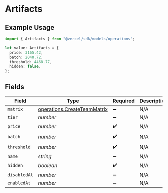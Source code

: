 # Artifacts

## Example Usage

```typescript
import { Artifacts } from "@vercel/sdk/models/operations";

let value: Artifacts = {
  price: 3165.42,
  batch: 2040.72,
  threshold: 4468.77,
  hidden: false,
};
```

## Fields

| Field                                                                      | Type                                                                       | Required                                                                   | Description                                                                |
| -------------------------------------------------------------------------- | -------------------------------------------------------------------------- | -------------------------------------------------------------------------- | -------------------------------------------------------------------------- |
| `matrix`                                                                   | [operations.CreateTeamMatrix](../../models/operations/createteammatrix.md) | :heavy_minus_sign:                                                         | N/A                                                                        |
| `tier`                                                                     | *number*                                                                   | :heavy_minus_sign:                                                         | N/A                                                                        |
| `price`                                                                    | *number*                                                                   | :heavy_check_mark:                                                         | N/A                                                                        |
| `batch`                                                                    | *number*                                                                   | :heavy_check_mark:                                                         | N/A                                                                        |
| `threshold`                                                                | *number*                                                                   | :heavy_check_mark:                                                         | N/A                                                                        |
| `name`                                                                     | *string*                                                                   | :heavy_minus_sign:                                                         | N/A                                                                        |
| `hidden`                                                                   | *boolean*                                                                  | :heavy_check_mark:                                                         | N/A                                                                        |
| `disabledAt`                                                               | *number*                                                                   | :heavy_minus_sign:                                                         | N/A                                                                        |
| `enabledAt`                                                                | *number*                                                                   | :heavy_minus_sign:                                                         | N/A                                                                        |